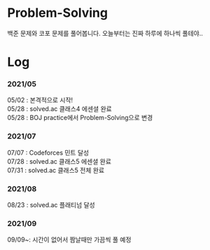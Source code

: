 # Problem-Solving

백준 문제와 코포 문제를 풀어봅니다. 오늘부터는 진짜 하루에 하나씩 풀테야..

# Log

### 2021/05

05/02 : 본격적으로 시작! <br/>
05/28 : solved.ac 클래스4 에센셜 완료 <br/>
05/28 : BOJ practice에서 Problem-Solving으로 변경 <br/>

### 2021/07

07/07 : Codeforces 민트 달성 <br/>
07/28 : solved.ac 클래스5 에센셜 완료 <br/>
07/31 : solved.ac 클래스5 전체 완료 <br/>

### 2021/08

08/23 : solved.ac 플래티넘 달성

### 2021/09

09/09~: 시간이 없어서 짬날때만 가끔씩 풀 예정
